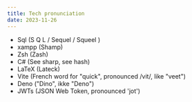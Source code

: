 ```yaml
---
title: Tech pronunciation
date: 2023-11-26
---
```


- Sql (S Q L / Sequel / Squeel )
- xampp (Shamp)
- Zsh (Zash)
- C# (See sharp, see hash)
- LaTeX (Lateck)
- Vite (French word for "quick", pronounced /vit/, like "veet")
- Deno ("Dino", ikke "Deno")
- JWTs (JSON Web Token, pronounced 'jot')
